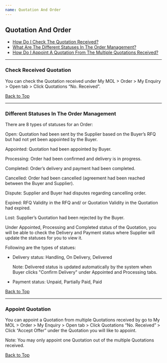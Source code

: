 ```yaml
---
name: Quotation And Order
---
```


## Quotation And Order

  * [How Do I Check The Quotation Received?](#check-received-quotation)
  * [What Are The Different Statuses In The Order Management?](#different-statuses-in-the-order-management)
  * [How Do I Appoint A Quotation From The Multiple Quotations Received?](#appoint-quotation)

---

###  Check Received Quotation

You can check the Quotation received under My MOL > Order > My Enquiry > Open tab > Click Quotations “No. Received”.

  [Back to Top](quotation_and_order#)
  
---

###  Different Statuses In The Order Management

There are 8 types of statuses for an Order:

Open: Quotation had been sent by the Supplier based on the Buyer’s RFQ but had not yet been appointed by the Buyer.

Appointed: Quotation had been appointed by Buyer.

Processing: Order had been confirmed and delivery is in progress.

Completed: Order’s delivery and payment had been completed.

Cancelled: Order had been cancelled (agreement had been reached between the Buyer and Supplier).

Dispute: Supplier and Buyer had disputes regarding cancelling order. 

Expired: RFQ Validity in the RFQ and/ or Quotation Validity in the Quotation had expired.

Lost: Supplier’s Quotation had been rejected by the Buyer.

Under Appointed, Processing and Completed status of the Quotation, you will be able to check the Delivery and Payment status where Supplier will update the statuses for you to view it. 

Following are the types of statues:

-	Delivery status: Handling, On Delivery, Delivered 

    Note: Delivered status is updated automatically by the system when Buyer clicks "Confirm Delivery" under Appointed and Processing tabs.
  
-	Payment status: Unpaid, Partially Paid, Paid 

  [Back to Top](quotation_and_order#)
  
---

###  Appoint Quotation

You can appoint a Quotation from multiple Quotations received by go to My MOL > Order > My Enquiry > Open tab > Click Quotations “No. Received” > Click “Accept Offer” under the Quotation you will like to appoint.

Note: You may only appoint one Quotation out of the multiple Quotations received.

  [Back to Top](quotation_and_order#)
  

